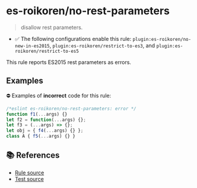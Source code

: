 # es-roikoren/no-rest-parameters
> disallow rest parameters.

- ✅ The following configurations enable this rule: `plugin:es-roikoren/no-new-in-es2015`, `plugin:es-roikoren/restrict-to-es3`, and `plugin:es-roikoren/restrict-to-es5`

This rule reports ES2015 rest parameters as errors.

## Examples

⛔ Examples of **incorrect** code for this rule:

```js
/*eslint es-roikoren/no-rest-parameters: error */
function f1(...args) {}
let f2 = function(...args) {};
let f3 = (...args) => {};
let obj = { f4(...args) {} };
class A { f5(...args) {} }
```

## 📚 References

- [Rule source](https://github.com/roikoren755/eslint-plugin-es/blob/v2.0.11/src/rules/no-rest-parameters.ts)
- [Test source](https://github.com/roikoren755/eslint-plugin-es/blob/v2.0.11/tests/src/rules/no-rest-parameters.ts)

